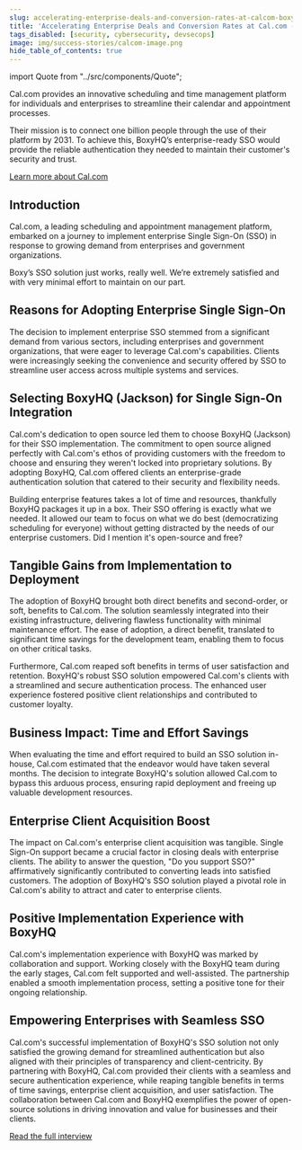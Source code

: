 ```yaml
---
slug: accelerating-enterprise-deals-and-conversion-rates-at-calcom-boxyhqs-sso-solution
title: 'Accelerating Enterprise Deals and Conversion Rates at Cal.com - BoxyHQ’s SSO Integration'
tags_disabled: [security, cybersecurity, devsecops]
image: img/success-stories/calcom-image.png
hide_table_of_contents: true
---
```


import Quote from "../src/components/Quote";

Cal.com provides an innovative scheduling and time management platform for individuals and enterprises to streamline their calendar and appointment processes.

Their mission is to connect one billion people through the use of their platform by 2031. To achieve this, BoxyHQ’s enterprise-ready SSO would provide the reliable authentication they needed to maintain their customer's security and trust.

<a href="https://cal.com" target="_blank" class="button button--primary button--outline">Learn more about Cal.com</a>

## Introduction

Cal.com, a leading scheduling and appointment management platform, embarked on a journey to implement enterprise Single Sign-On (SSO) in response to growing demand from enterprises and government organizations.

<Quote author="Bailey, Co-Founder, Cal.com">
  Boxy’s SSO solution just works, really well. We’re extremely satisfied and with very minimal effort to maintain on our part.
</Quote>

## Reasons for Adopting Enterprise Single Sign-On

The decision to implement enterprise SSO stemmed from a significant demand from various sectors, including enterprises and government organizations, that were eager to leverage Cal.com's capabilities. Clients were increasingly seeking the convenience and security offered by SSO to streamline user access across multiple systems and services.

## Selecting BoxyHQ (Jackson) for Single Sign-On Integration

Cal.com's dedication to open source led them to choose BoxyHQ (Jackson) for their SSO implementation. The commitment to open source aligned perfectly with Cal.com's ethos of providing customers with the freedom to choose and ensuring they weren't locked into proprietary solutions. By adopting BoxyHQ, Cal.com offered clients an enterprise-grade authentication solution that catered to their security and flexibility needs.

<Quote author="Peer, Co-Founder, Cal.com">
  Building enterprise features takes a lot of time and resources, thankfully BoxyHQ packages it up in a box. Their SSO offering is exactly what we needed. It allowed our team to focus on what we do best (democratizing scheduling for everyone) without getting distracted by the needs of our enterprise customers. Did I mention it's open-source and free?
</Quote>

## Tangible Gains from Implementation to Deployment

The adoption of BoxyHQ brought both direct benefits and second-order, or soft, benefits to Cal.com. The solution seamlessly integrated into their existing infrastructure, delivering flawless functionality with minimal maintenance effort. The ease of adoption, a direct benefit, translated to significant time savings for the development team, enabling them to focus on other critical tasks.

Furthermore, Cal.com reaped soft benefits in terms of user satisfaction and retention. BoxyHQ's robust SSO solution empowered Cal.com's clients with a streamlined and secure authentication process. The enhanced user experience fostered positive client relationships and contributed to customer loyalty.

## Business Impact: Time and Effort Savings

When evaluating the time and effort required to build an SSO solution in-house, Cal.com estimated that the endeavor would have taken several months. The decision to integrate BoxyHQ's solution allowed Cal.com to bypass this arduous process, ensuring rapid deployment and freeing up valuable development resources.

## Enterprise Client Acquisition Boost

The impact on Cal.com's enterprise client acquisition was tangible. Single Sign-On support became a crucial factor in closing deals with enterprise clients. The ability to answer the question, "Do you support SSO?" affirmatively significantly contributed to converting leads into satisfied customers. The adoption of BoxyHQ's SSO solution played a pivotal role in Cal.com's ability to attract and cater to enterprise clients.

## Positive Implementation Experience with BoxyHQ

Cal.com's implementation experience with BoxyHQ was marked by collaboration and support. Working closely with the BoxyHQ team during the early stages, Cal.com felt supported and well-assisted. The partnership enabled a smooth implementation process, setting a positive tone for their ongoing relationship.

## Empowering Enterprises with Seamless SSO

Cal.com's successful implementation of BoxyHQ's SSO solution not only satisfied the growing demand for streamlined authentication but also aligned with their principles of transparency and client-centricity. By partnering with BoxyHQ, Cal.com provided their clients with a seamless and secure authentication experience, while reaping tangible benefits in terms of time savings, enterprise client acquisition, and user satisfaction. The collaboration between Cal.com and BoxyHQ exemplifies the power of open-source solutions in driving innovation and value for businesses and their clients.

<div style={{ textAlign: "center" }}>
  <a href="/blog/interview-with-calcom-enhancing-enterprise-experience-with-boxyhq" class="button button--primary button--outline">Read the full interview</a>
</div>
